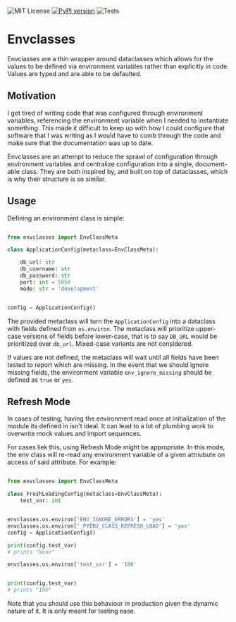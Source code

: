![MIT License](https://img.shields.io/apm/l/atomic-design-ui.svg?)
[![PyPI version](https://badge.fury.io/py/pyenvclasses.svg)](https://badge.fury.io/py/pyenvclasses)
![Tests](https://github.com/sandal-tan/pyenvclasses/workflows/.github/workflows/test.yaml/badge.svg)

# Envclasses

Envclasses are a thin wrapper around dataclasses which allows for the values to be defined via environment variables
rather than explicitly in code. Values are typed and are able to be defaulted. 

## Motivation

I got tired of writing code that was configured through environment variables, referencing the environment variable 
when I needed to instantiate something. This made it difficult to keep up with how I could configure that software that
I was writing as I would have to comb through the code and make sure that the documentation was up to date. 

Envclasses are an attempt to reduce the sprawl of configuration through environment variables and centralize
configuration into a single, document-able class. They are both inspired by, and built on top of dataclasses, which is
why their structure is so similar.

## Usage

Defining an environment class is simple:

```python

from envclasses import EnvClassMeta

class ApplicationConfig(metaclass=EnvClassMeta):

    db_url: str
    db_username: str
    db_password: str
    port: int = 5050
    mode: str = 'development'


config = ApplicationConfig()
```

The provided metaclass will turn the `ApplicationConfig` into a dataclass with fields defined from `os.environ`.
The metaclass will prioritize upper-case versions of fields before lower-case, that is to say `DB_URL` would be
prioritized over `db_url`. Mixed-case variants are not considered.

If values are not defined, the metaclass will wait until all fields have been tested to report which are missing. In the
event that we should ignore missing fields, the environment variable `env_ignore_missing` should be defined as `true` or
`yes`.


## Refresh Mode
In cases of testing, having the environment read once at initialization of the module its defined in isn't ideal.
It can lead to a lot of plumbing work to overwrite mock values and import sequences. 

For cases liek this, using Refresh Mode might be appropriate. In this mode, the env class will re-read any 
environment variable of a given attriubute on access of said attribute. For example:

```python

from envclasses import EnvClassMeta

class FreshLoadingConfig(metaclass=EnvClassMeta):
    test_var: int


envclasses.os.environ['ENV_IGNORE_ERRORS'] = 'yes'
envclasses.os.environ['_PYENV_CLASS_REFRESH_LOAD'] = 'yes'
config = ApplicationConfig()

print(config.test_var)
# prints "None"

envclasses.os.environ['test_var'] = '100'


print(config.test_var)
# prints "100"
```

Note that you should use this behaviour in production given the dynamic nature of it. It is only meant for testing
ease.